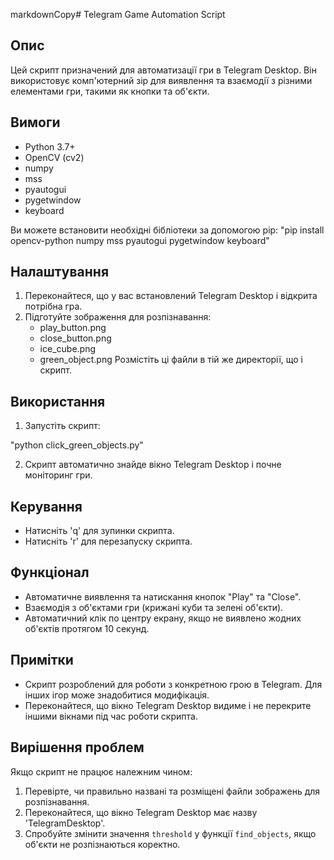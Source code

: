 markdownCopy# Telegram Game Automation Script

## Опис
Цей скрипт призначений для автоматизації гри в Telegram Desktop. Він використовує комп'ютерний зір для виявлення та взаємодії з різними елементами гри, такими як кнопки та об'єкти.

## Вимоги
- Python 3.7+
- OpenCV (cv2)
- numpy
- mss
- pyautogui
- pygetwindow
- keyboard

Ви можете встановити необхідні бібліотеки за допомогою pip:
"pip install opencv-python numpy mss pyautogui pygetwindow keyboard"

## Налаштування
1. Переконайтеся, що у вас встановлений Telegram Desktop і відкрита потрібна гра.
2. Підготуйте зображення для розпізнавання:
   - play_button.png
   - close_button.png
   - ice_cube.png
   - green_object.png
   Розмістіть ці файли в тій же директорії, що і скрипт.

## Використання
1. Запустіть скрипт:

"python click_green_objects.py"

2. Скрипт автоматично знайде вікно Telegram Desktop і почне моніторинг гри.

## Керування
- Натисніть 'q' для зупинки скрипта.
- Натисніть 'r' для перезапуску скрипта.

## Функціонал
- Автоматичне виявлення та натискання кнопок "Play" та "Close".
- Взаємодія з об'єктами гри (крижані куби та зелені об'єкти).
- Автоматичний клік по центру екрану, якщо не виявлено жодних об'єктів протягом 10 секунд.

## Примітки
- Скрипт розроблений для роботи з конкретною грою в Telegram. Для інших ігор може знадобитися модифікація.
- Переконайтеся, що вікно Telegram Desktop видиме і не перекрите іншими вікнами під час роботи скрипта.

## Вирішення проблем
Якщо скрипт не працює належним чином:
1. Перевірте, чи правильно названі та розміщені файли зображень для розпізнавання.
2. Переконайтеся, що вікно Telegram Desktop має назву 'TelegramDesktop'.
3. Спробуйте змінити значення `threshold` у функції `find_objects`, якщо об'єкти не розпізнаються коректно.
